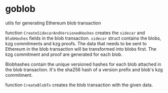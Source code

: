 # goblob
utils for generating Ethereum blob transaction

function `CreateSidecarAndVersionedHashes` creates the `sidecar` and `BlobHashes` fields in the blob transaction.
`sidecar` struct contains the blobs, kzg commitments and kzg proofs.
The data that needs to be sent to Ethereum in the blob transaction will be transformed into blobs first.
The kzg commitment and proof are generated for each blob.

Blobhashes contain the unique versioned hashes for each blob attached in the blob transaction. It's the sha256 hash of a version prefix and blob's kzg commitment.

function `CreateBlobTx` creates the blob transaction with the given data.
